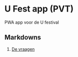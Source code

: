 # U Fest app (PVT)
PWA app voor de U festival

## Markdowns
1. [De vraagen](./markdowns/de-vragen.md)
